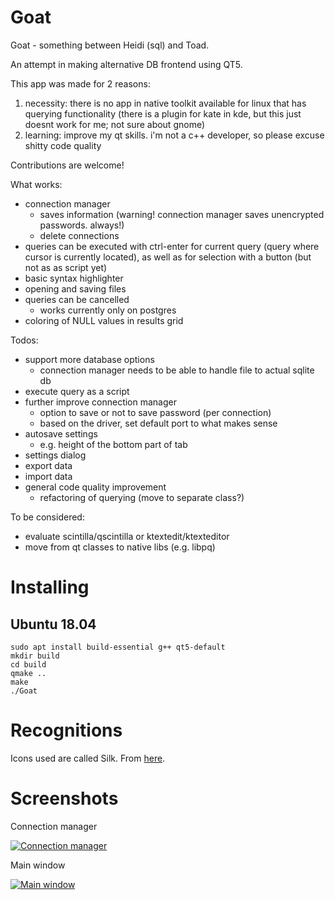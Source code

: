 # Goat

Goat - something between Heidi (sql) and Toad.

An attempt in making alternative DB frontend using QT5.

This app was made for 2 reasons:
1. necessity: there is no app in native toolkit available for linux that has querying functionality (there is a plugin for kate in kde, but this just doesnt work for me; not sure about gnome)
2. learning: improve my qt skills. i'm not a c++ developer, so please excuse shitty code quality

Contributions are welcome!

What works:
- connection manager
    - saves information (warning! connection manager saves unencrypted passwords. always!)
    - delete connections
- queries can be executed with ctrl-enter for current query (query where cursor is currently located), as well as for selection with a button (but not as as script yet)
- basic syntax highlighter
- opening and saving files
- queries can be cancelled
    - works currently only on postgres
- coloring of NULL values in results grid


Todos:
- support more database options
    - connection manager needs to be able to handle file to actual sqlite db
- execute query as a script
- further improve connection manager
    - option to save or not to save password (per connection)
    - based on the driver, set default port to what makes sense
- autosave settings
    - e.g. height of the bottom part of tab
- settings dialog
- export data
- import data
- general code quality improvement
    - refactoring of querying (move to separate class?)


To be considered:
- evaluate scintilla/qscintilla or ktextedit/ktexteditor
- move from qt classes to native libs (e.g. libpq)


# Installing

## Ubuntu 18.04

```
sudo apt install build-essential g++ qt5-default
mkdir build
cd build
qmake ..
make
./Goat
```

# Recognitions

Icons used are called Silk. From [here](http://www.famfamfam.com/lab/icons/silk/).

# Screenshots

Connection manager

[![Connection manager](https://i.imgur.com/yJTrOYM.png)](https://i.imgur.com/yJTrOYM.png)

Main window

[![Main window](https://i.imgur.com/Ejp1Mt5.png)](https://i.imgur.com/Ejp1Mt5.png)
